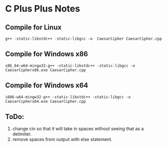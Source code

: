 # C Plus Plus Notes

## Compile for Linux
```
g++ -static-libstdc++ -static-libgcc -o  CaesarCipher CaesarCipher.cpp 
```
## Compile for Windows x86
```
x86_64-w64-mingw32-g++ -static-libstdc++ -static-libgcc -o CaesarCipherx86.exe CaesarCipher.cpp
```
## Compile for Windows x64
```
i686-w64-mingw32-g++ -static-libstdc++ -static-libgcc -o CaesarCipherx64.exe CaesarCipher.cpp
```
## ToDo:
1. change cin so that it will take in spaces without seeing that as a delimiter.
2. remove spaces from output with else statement. 
